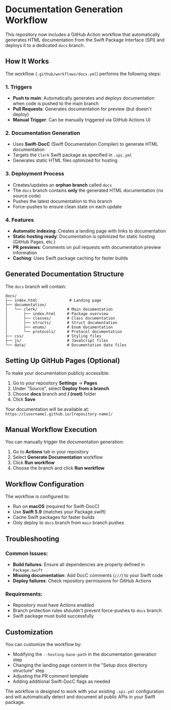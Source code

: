 # Documentation Generation Workflow

This repository now includes a GitHub Action workflow that automatically generates HTML documentation from the Swift Package Interface (SPI) and deploys it to a dedicated `docs` branch.

## How It Works

The workflow (`.github/workflows/docs.yml`) performs the following steps:

### 1. **Triggers**
- **Push to main**: Automatically generates and deploys documentation when code is pushed to the main branch
- **Pull Requests**: Generates documentation for preview (but doesn't deploy)
- **Manual Trigger**: Can be manually triggered via GitHub Actions UI

### 2. **Documentation Generation**
- Uses **Swift-DocC** (Swift Documentation Compiler) to generate HTML documentation
- Targets the `Clerk` Swift package as specified in `.spi.yml`
- Generates static HTML files optimized for hosting

### 3. **Deployment Process**
- Creates/updates an **orphan branch** called `docs`
- The `docs` branch contains **only** the generated HTML documentation (no source code)
- Pushes the latest documentation to this branch
- Force-pushes to ensure clean state on each update

### 4. **Features**
- **Automatic indexing**: Creates a landing page with links to documentation
- **Static hosting ready**: Documentation is optimized for static hosting (GitHub Pages, etc.)
- **PR previews**: Comments on pull requests with documentation preview information
- **Caching**: Uses Swift package caching for faster builds

## Generated Documentation Structure

The `docs` branch will contain:
```
docs/
├── index.html              # Landing page
├── documentation/
│   └── clerk/             # Main documentation
│       ├── index.html     # Package overview
│       ├── classes/       # Class documentation
│       ├── structs/       # Struct documentation
│       ├── enums/         # Enum documentation
│       └── protocols/     # Protocol documentation
├── css/                   # Styling files
├── js/                    # JavaScript files
└── data/                  # Documentation data files
```

## Setting Up GitHub Pages (Optional)

To make your documentation publicly accessible:

1. Go to your repository **Settings** → **Pages**
2. Under "Source", select **Deploy from a branch**
3. Choose **docs** branch and **/ (root)** folder
4. Click **Save**

Your documentation will be available at: `https://[username].github.io/[repository-name]/`

## Manual Workflow Execution

You can manually trigger the documentation generation:
1. Go to **Actions** tab in your repository
2. Select **Generate Documentation** workflow
3. Click **Run workflow**
4. Choose the branch and click **Run workflow**

## Workflow Configuration

The workflow is configured to:
- Run on **macOS** (required for Swift-DocC)
- Use **Swift 5.9** (matches your Package.swift)
- Cache Swift packages for faster builds
- Only deploy to `docs` branch from `main` branch pushes

## Troubleshooting

### Common Issues:
- **Build failures**: Ensure all dependencies are properly defined in `Package.swift`
- **Missing documentation**: Add DocC comments (`///`) to your Swift code
- **Deploy failures**: Check repository permissions for GitHub Actions

### Requirements:
- Repository must have Actions enabled
- Branch protection rules shouldn't prevent force-pushes to `docs` branch
- Swift package must build successfully

## Customization

You can customize the workflow by:
- Modifying the `--hosting-base-path` in the documentation generation step
- Changing the landing page content in the "Setup docs directory structure" step
- Adjusting the PR comment template
- Adding additional Swift-DocC flags as needed

The workflow is designed to work with your existing `.spi.yml` configuration and will automatically detect and document all public APIs in your Swift package.